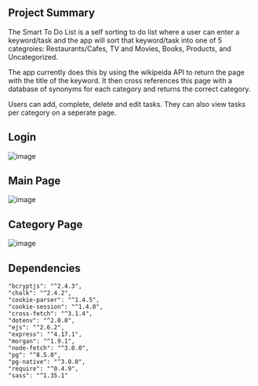 
## Project Summary
The Smart To Do List is a self sorting to do list where a user can enter a keyword/task and the app will sort that keyword/task into one of 5 categroies: Restaurants/Cafes, TV and Movies, Books, Products, and Uncategorized.

The app currently does this by using the wikipeida API to return the page with the title of the keyword. It then cross references this page with a database of synonyms for each category and returns the correct category.

Users can add, complete, delete and edit tasks. They can also view tasks per category on a seperate page. 

## Login
![image](https://user-images.githubusercontent.com/80222250/139961316-9f2cf2d0-fee7-4b99-ae1b-5ba287cf6ea3.png)

## Main Page
![image](https://user-images.githubusercontent.com/80222250/139961307-75cf4db7-1851-4e8f-8f89-ae0f04325fc2.png)

## Category Page
![image](https://user-images.githubusercontent.com/80222250/139961340-be05f07e-8042-4c5e-a0f7-b9784f9fc657.png)

## Dependencies
    "bcryptjs": "^2.4.3",
    "chalk": "^2.4.2",
    "cookie-parser": "^1.4.5",
    "cookie-session": "^1.4.0",
    "cross-fetch": "^3.1.4",
    "dotenv": "^2.0.0",
    "ejs": "^2.6.2",
    "express": "^4.17.1",
    "morgan": "^1.9.1",
    "node-fetch": "^3.0.0",
    "pg": "^8.5.0",
    "pg-native": "^3.0.0",
    "require": "^0.4.9",
    "sass": "^1.35.1"
    
    
